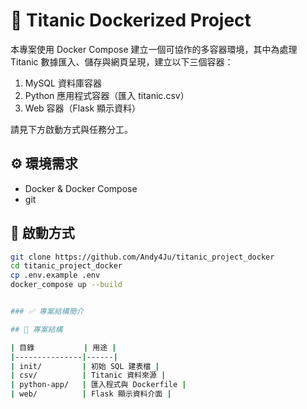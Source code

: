 # 🚢 Titanic Dockerized Project

本專案使用 Docker Compose 建立一個可協作的多容器環境，其中為處理 Titanic 數據匯入、儲存與網頁呈現，建立以下三個容器：

1. MySQL 資料庫容器
2. Python 應用程式容器（匯入 titanic.csv）
3. Web 容器（Flask 顯示資料）

請見下方啟動方式與任務分工。

## ⚙️ 環境需求

- Docker & Docker Compose
- git

## 🚀 啟動方式

```bash
git clone https://github.com/Andy4Ju/titanic_project_docker
cd titanic_project_docker
cp .env.example .env
docker_compose up --build


### ✅ 專案結構簡介

## 📁 專案結構

| 目錄           | 用途 |
|---------------|------|
| init/         | 初始 SQL 建表檔 |
| csv/          | Titanic 資料來源 |
| python-app/   | 匯入程式與 Dockerfile |
| web/          | Flask 顯示資料介面 |
